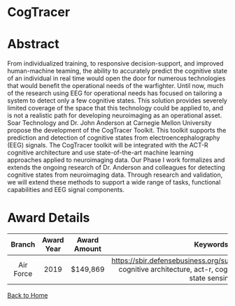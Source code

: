 
CogTracer
=========

# Abstract


From individualized training, to responsive decision-support, and improved human-machine teaming, the ability to accurately predict the cognitive state of an individual in real time would open the door for numerous technologies that would benefit the operational needs of the warfighter. Until now, much of the research using EEG for operational needs has focused on tailoring a system to detect only a few cognitive states. This solution provides severely limited coverage of the space that this technology could be applied to, and is not a realistic path for developing neuroimaging as an operational asset. Soar Technology and Dr. John Anderson at Carnegie Mellon University propose the development of the CogTracer Toolkit. This toolkit supports the prediction and detection of cognitive states from electroencephalography (EEG) signals. The CogTracer toolkit will be integrated with the ACT-R cognitive architecture and use state-of-the-art machine learning approaches applied to neuroimaging data. Our Phase I work formalizes and extends the ongoing research of Dr. Anderson and colleagues for detecting cognitive states from neuroimaging data. Through research and validation, we will extend these methods to support a wide range of tasks, functional capabilities and EEG signal components.  

# Award Details

|Branch|Award Year|Award Amount|Keywords|
| :---: | :---: | :---: | :---: |
|Air Force|2019|$149,869|https://sbir.defensebusiness.org/suelectroencephalography, cognitive architecture, act-r, cognitive modeling, human state sensing|
  
  


[Back to Home](https://github.com/chrischow/dod_sbir_awards#1467)